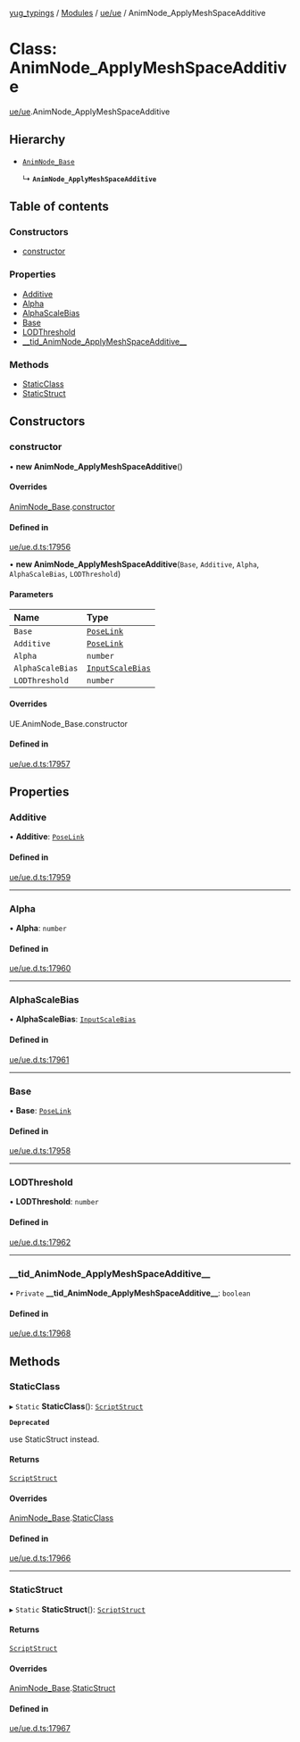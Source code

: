 [yug_typings](../README.md) / [Modules](../modules.md) / [ue/ue](../modules/ue_ue.md) / AnimNode\_ApplyMeshSpaceAdditive

# Class: AnimNode\_ApplyMeshSpaceAdditive

[ue/ue](../modules/ue_ue.md).AnimNode_ApplyMeshSpaceAdditive

## Hierarchy

- [`AnimNode_Base`](ue_ue.AnimNode_Base.md)

  ↳ **`AnimNode_ApplyMeshSpaceAdditive`**

## Table of contents

### Constructors

- [constructor](ue_ue.AnimNode_ApplyMeshSpaceAdditive.md#constructor)

### Properties

- [Additive](ue_ue.AnimNode_ApplyMeshSpaceAdditive.md#additive)
- [Alpha](ue_ue.AnimNode_ApplyMeshSpaceAdditive.md#alpha)
- [AlphaScaleBias](ue_ue.AnimNode_ApplyMeshSpaceAdditive.md#alphascalebias)
- [Base](ue_ue.AnimNode_ApplyMeshSpaceAdditive.md#base)
- [LODThreshold](ue_ue.AnimNode_ApplyMeshSpaceAdditive.md#lodthreshold)
- [\_\_tid\_AnimNode\_ApplyMeshSpaceAdditive\_\_](ue_ue.AnimNode_ApplyMeshSpaceAdditive.md#__tid_animnode_applymeshspaceadditive__)

### Methods

- [StaticClass](ue_ue.AnimNode_ApplyMeshSpaceAdditive.md#staticclass)
- [StaticStruct](ue_ue.AnimNode_ApplyMeshSpaceAdditive.md#staticstruct)

## Constructors

### constructor

• **new AnimNode_ApplyMeshSpaceAdditive**()

#### Overrides

[AnimNode_Base](ue_ue.AnimNode_Base.md).[constructor](ue_ue.AnimNode_Base.md#constructor)

#### Defined in

[ue/ue.d.ts:17956](https://github.com/YugMetaverse/yug_typings/blob/25cad34/ue/ue.d.ts#L17956)

• **new AnimNode_ApplyMeshSpaceAdditive**(`Base`, `Additive`, `Alpha`, `AlphaScaleBias`, `LODThreshold`)

#### Parameters

| Name | Type |
| :------ | :------ |
| `Base` | [`PoseLink`](ue_ue.PoseLink.md) |
| `Additive` | [`PoseLink`](ue_ue.PoseLink.md) |
| `Alpha` | `number` |
| `AlphaScaleBias` | [`InputScaleBias`](ue_ue.InputScaleBias.md) |
| `LODThreshold` | `number` |

#### Overrides

UE.AnimNode\_Base.constructor

#### Defined in

[ue/ue.d.ts:17957](https://github.com/YugMetaverse/yug_typings/blob/25cad34/ue/ue.d.ts#L17957)

## Properties

### Additive

• **Additive**: [`PoseLink`](ue_ue.PoseLink.md)

#### Defined in

[ue/ue.d.ts:17959](https://github.com/YugMetaverse/yug_typings/blob/25cad34/ue/ue.d.ts#L17959)

___

### Alpha

• **Alpha**: `number`

#### Defined in

[ue/ue.d.ts:17960](https://github.com/YugMetaverse/yug_typings/blob/25cad34/ue/ue.d.ts#L17960)

___

### AlphaScaleBias

• **AlphaScaleBias**: [`InputScaleBias`](ue_ue.InputScaleBias.md)

#### Defined in

[ue/ue.d.ts:17961](https://github.com/YugMetaverse/yug_typings/blob/25cad34/ue/ue.d.ts#L17961)

___

### Base

• **Base**: [`PoseLink`](ue_ue.PoseLink.md)

#### Defined in

[ue/ue.d.ts:17958](https://github.com/YugMetaverse/yug_typings/blob/25cad34/ue/ue.d.ts#L17958)

___

### LODThreshold

• **LODThreshold**: `number`

#### Defined in

[ue/ue.d.ts:17962](https://github.com/YugMetaverse/yug_typings/blob/25cad34/ue/ue.d.ts#L17962)

___

### \_\_tid\_AnimNode\_ApplyMeshSpaceAdditive\_\_

• `Private` **\_\_tid\_AnimNode\_ApplyMeshSpaceAdditive\_\_**: `boolean`

#### Defined in

[ue/ue.d.ts:17968](https://github.com/YugMetaverse/yug_typings/blob/25cad34/ue/ue.d.ts#L17968)

## Methods

### StaticClass

▸ `Static` **StaticClass**(): [`ScriptStruct`](ue_ue.ScriptStruct.md)

**`Deprecated`**

use StaticStruct instead.

#### Returns

[`ScriptStruct`](ue_ue.ScriptStruct.md)

#### Overrides

[AnimNode_Base](ue_ue.AnimNode_Base.md).[StaticClass](ue_ue.AnimNode_Base.md#staticclass)

#### Defined in

[ue/ue.d.ts:17966](https://github.com/YugMetaverse/yug_typings/blob/25cad34/ue/ue.d.ts#L17966)

___

### StaticStruct

▸ `Static` **StaticStruct**(): [`ScriptStruct`](ue_ue.ScriptStruct.md)

#### Returns

[`ScriptStruct`](ue_ue.ScriptStruct.md)

#### Overrides

[AnimNode_Base](ue_ue.AnimNode_Base.md).[StaticStruct](ue_ue.AnimNode_Base.md#staticstruct)

#### Defined in

[ue/ue.d.ts:17967](https://github.com/YugMetaverse/yug_typings/blob/25cad34/ue/ue.d.ts#L17967)

